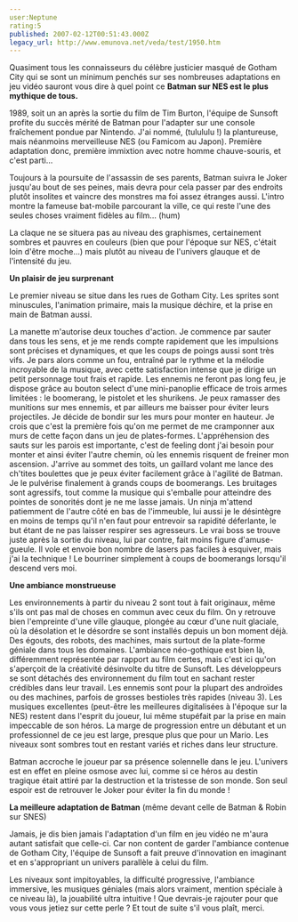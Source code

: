 ```yaml
---
user:Neptune
rating:5
published: 2007-02-12T00:51:43.000Z
legacy_url: http://www.emunova.net/veda/test/1950.htm
---
```

Quasiment tous les connaisseurs du célèbre justicier masqué de Gotham City qui se sont un minimum penchés sur ses nombreuses adaptations en jeu vidéo sauront vous dire à quel point ce **Batman sur NES est le plus mythique de tous.**  

1989, soit un an après la sortie du film de Tim Burton, l'équipe de Sunsoft profite du succès mérité de Batman pour l'adapter sur une console fraîchement pondue par Nintendo. J'ai nommé, (tulululu !) la plantureuse, mais néanmoins merveilleuse NES (ou Famicom au Japon). Première adaptation donc, première immixtion avec notre homme chauve-souris, et c'est parti...  

  

Toujours à la poursuite de l'assassin de ses parents, Batman suivra le Joker jusqu'au bout de ses peines, mais devra pour cela passer par des endroits plutôt insolites et vaincre des monstres ma foi assez étranges aussi. L'intro montre la fameuse bat-mobile parcourant la ville, ce qui reste l'une des seules choses vraiment fidèles au film... (hum)  

La claque ne se situera pas au niveau des graphismes, certainement sombres et pauvres en couleurs (bien que pour l'époque sur NES, c'était loin d'être moche...) mais plutôt au niveau de l'univers glauque et de l'intensité du jeu.  

  

**Un plaisir de jeu surprenant**  

  

Le premier niveau se situe dans les rues de Gotham City. Les sprites sont minuscules, l'animation primaire, mais la musique déchire, et la prise en main de Batman aussi.  

La manette m'autorise deux touches d'action. Je commence par sauter dans tous les sens, et je me rends compte rapidement que les impulsions sont précises et dynamiques, et que les coups de poings aussi sont très vifs. Je pars alors comme un fou, entraîné par le rythme et la mélodie incroyable de la musique, avec cette satisfaction intense que je dirige un petit personnage tout frais et rapide. Les ennemis ne feront pas long feu, je dispose grâce au bouton select d'une mini-panoplie efficace de trois armes limitées : le boomerang, le pistolet et les shurikens. Je peux ramasser des munitions sur mes ennemis, et par ailleurs me baisser pour éviter leurs projectiles. Je décide de bondir sur les murs pour monter en hauteur. Je crois que c'est la première fois qu'on me permet de me cramponner aux murs de cette façon dans un jeu de plates-formes. L'appréhension des sauts sur les parois est importante, c'est de feeling dont j'ai besoin pour monter et ainsi éviter l'autre chemin, où les ennemis risquent de freiner mon ascension. J'arrive au sommet des toits, un gaillard volant me lance des ch'tites boulettes que je peux éviter facilement grâce à l'agilité de Batman. Je le pulvérise finalement à grands coups de boomerangs. Les bruitages sont agressifs, tout comme la musique qui s'emballe pour atteindre des pointes de sonorités dont je ne me lasse jamais. Un ninja m'attend patiemment de l'autre côté en bas de l'immeuble, lui aussi je le désintègre en moins de temps qu'il n'en faut pour entrevoir sa rapidité déferlante, le but étant de ne pas laisser respirer ses agresseurs. Le vrai boss se trouve juste après la sortie du niveau, lui par contre, fait moins figure d'amuse-gueule. Il vole et envoie bon nombre de lasers pas faciles à esquiver, mais j'ai la technique ! Le bourriner simplement à coups de boomerangs lorsqu'il descend vers moi.  

  

**Une ambiance monstrueuse**  

  

Les environnements à partir du niveau 2 sont tout à fait originaux, même s'ils ont pas mal de choses en commun avec ceux du film. On y retrouve bien l'empreinte d'une ville glauque, plongée au cœur d'une nuit glaciale, où la désolation et le désordre se sont installés depuis un bon moment déjà. Des égouts, des robots, des machines, mais surtout de la plate-forme géniale dans tous les domaines. L'ambiance néo-gothique est bien là, différemment représentée par rapport au film certes, mais c'est ici qu'on s'aperçoit de la créativité désinvolte du titre de Sunsoft. Les développeurs se sont détachés des environnement du film tout en sachant rester crédibles dans leur travail. Les ennemis sont pour la plupart des androïdes ou des machines, parfois de grosses bestioles très rapides (niveau 3). Les musiques excellentes (peut-être les meilleures digitalisées à l'époque sur la NES) restent dans l'esprit du joueur, lui même stupéfait par la prise en main impeccable de son héros. La marge de progression entre un débutant et un professionnel de ce jeu est large, presque plus que pour un Mario. Les niveaux sont sombres tout en restant variés et riches dans leur structure.  

  

Batman accroche le joueur par sa présence solennelle dans le jeu. L'univers est en effet en pleine osmose avec lui, comme si ce héros au destin tragique était attiré par la destruction et la tristesse de son monde. Son seul espoir est de retrouver le Joker pour éviter la fin du monde !  

  

**La meilleure adaptation de Batman** (même devant celle de Batman & Robin sur SNES)  

  

Jamais, je dis bien jamais l'adaptation d'un film en jeu vidéo ne m'aura autant satisfait que celle-ci. Car non content de garder l'ambiance contenue de Gotham City, l'équipe de Sunsoft a fait preuve d'innovation en imaginant et en s'appropriant un univers parallèle à celui du film.  

Les niveaux sont impitoyables, la difficulté progressive, l'ambiance immersive, les musiques géniales (mais alors vraiment, mention spéciale à ce niveau là), la jouabilité ultra intuitive ! Que devrais-je rajouter pour que vous vous jetiez sur cette perle ? Et tout de suite s'il vous plaît, merci.